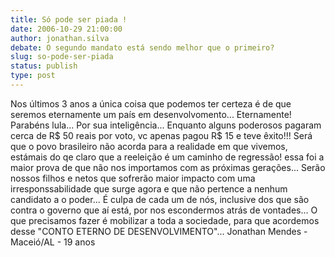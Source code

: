 ```yaml
---
title: Só pode ser piada !
date: 2006-10-29 21:00:00
author: jonathan.silva
debate: O segundo mandato está sendo melhor que o primeiro?
slug: so-pode-ser-piada
status: publish 
type: post
---
```


Nos últimos 3 anos a única coisa que podemos ter certeza é de que seremos eternamente um país em desenvolvomento... Eternamente! Parabéns lula... Por sua inteligência... Enquanto alguns poderosos pagaram cerca de R$ 50 reais por voto, vc apenas pagou R$ 15 e teve êxito!!! Será que o povo brasileiro não acorda para a realidade em que vivemos, estámais do qe claro que a reeleição é um caminho de regressão! essa foi a maior prova de que não nos importamos com as próximas gerações... Serão nossos filhos e netos que sofrerão maior impacto com uma irresponssabilidade que surge agora e que não pertence a nenhum candidato a o poder... É culpa de cada um de nós, inclusive dos que são contra o governo que aí está, por nos escondermos atrás de vontades... O que precisamos fazer é mobilizar a toda a sociedade, para que acordemos desse "CONTO ETERNO DE DESENVOLVIMENTO"... 
Jonathan Mendes - Maceió/AL - 19 anos
